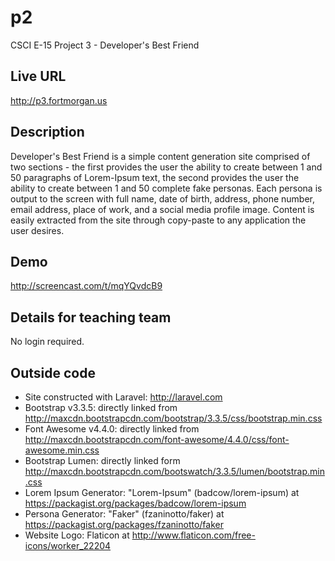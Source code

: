# p2
CSCI E-15 Project 3 - Developer's Best Friend

## Live URL
<http://p3.fortmorgan.us>

## Description
Developer's Best Friend is a simple content generation site comprised of two sections - the first provides the user the ability to create between 1 and 50 paragraphs of Lorem-Ipsum text, the second provides the user the ability to create between 1 and 50 complete fake personas.  Each persona is output to the screen with full name, date of birth, address, phone number, email address, place of work, and a social media profile image.  Content is easily extracted from the site through copy-paste to any application the user desires.

## Demo
<http://screencast.com/t/mqYQvdcB9>

## Details for teaching team
No login required.

## Outside code

* Site constructed with Laravel: http://laravel.com
* Bootstrap v3.3.5: directly linked from http://maxcdn.bootstrapcdn.com/bootstrap/3.3.5/css/bootstrap.min.css
* Font Awesome v4.4.0: directly linked from http://maxcdn.bootstrapcdn.com/font-awesome/4.4.0/css/font-awesome.min.css
* Bootstrap Lumen: directly linked form http://maxcdn.bootstrapcdn.com/bootswatch/3.3.5/lumen/bootstrap.min.css
* Lorem Ipsum Generator: "Lorem-Ipsum" (badcow/lorem-ipsum) at https://packagist.org/packages/badcow/lorem-ipsum
* Persona Generator: "Faker" (fzaninotto/faker) at https://packagist.org/packages/fzaninotto/faker
* Website Logo: Flaticon at http://www.flaticon.com/free-icons/worker_22204

